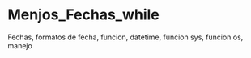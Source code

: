 # Menjos_Fechas_while
Fechas, formatos de fecha, funcion, datetime, funcion sys, funcion os, manejo
